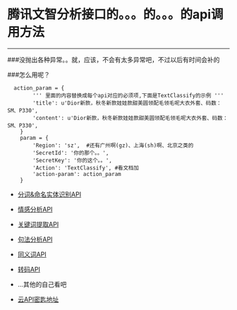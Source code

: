 # 腾讯文智分析接口的。。。的。。。的api调用方法
---
###没抛出各种异常。。就，应该，不会有太多异常吧，不过以后有时间会补的

###怎么用呢？
```
  action_param = {
        ''' 里面的内容替换成每个api对应的必须项,下面是TextClassify的示例 '''
        'title': u'Dior新款，秋冬新款娃娃款甜美圆领配毛领毛呢大衣外套、码数：SM、P330',
        'content': u'Dior新款，秋冬新款娃娃款甜美圆领配毛领毛呢大衣外套、码数：SM、P330',
    }
    param = {
        'Region': 'sz',  #还有广州啊(gz)、上海(sh)啊、北京之类的
        'SecretId': '你的那个。。', 
        'SecretKey': '你的这个。。',
        'Action': 'TextClassify', #看文档加
        'action-param': action_param
    }
```
* [分词&命名实体识别API](https://www.qcloud.com/document/api/271/2071)
* [情感分析API](https://www.qcloud.com/document/api/271/2072)
* [关键词提取API](https://www.qcloud.com/document/api/271/2074)
* [句法分析API](https://www.qcloud.com/document/api/271/2075)
* [同义词API](https://www.qcloud.com/document/api/271/2076)
* [转码API](https://www.qcloud.com/document/api/271/2079)
* ...其他的自己看吧

* [云API密匙地址](https://console.qcloud.com/capi)
